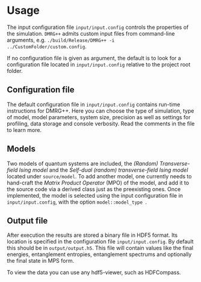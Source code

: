 # Usage
The input configuration file `input/input.config` controls the properties of the simulation. `DMRG++` admits custom input files from command-line arguments, e.g. `./build/Release/DMRG++ -i ../CustomFolder/custom.config`.

If no configuration file is given as argument, the default is to look for a configuration file located in `input/input.config` relative to the project root folder.

## Configuration file
The default configuration file in `input/input.config` contains run-time instructions for DMRG++. Here you can choose the type of simulation, type of model, model parameters,
system size, precision as well as settings for profiling, data storage and console verbosity. Read the comments in the file to learn more.

## Models
Two models of quantum systems are included, the *(Random) Transverse-field Ising model* and the *Self-dual (random) transverse-field Ising model* located under `source/model`. To add another model, one currently
needs to hand-craft the *Matrix Product Operator* (MPO) of the model, and add it to the source code via a derived class just as the preexisting ones.
Once implemented, the model is selected using the input configuration file in `input/input.config`, with the option `model::model_type `.

## Output file
After execution the results are stored a binary file in HDF5 format. Its location is specified in the configuration file `input/input.config`.
By default this should be in `output/output.h5`. This file will contain values like the final energies, entanglement entropies, entanglement spectrums and
optionally the final state in MPS form.

To view the data you can use any hdf5-viewer, such as HDFCompass.


